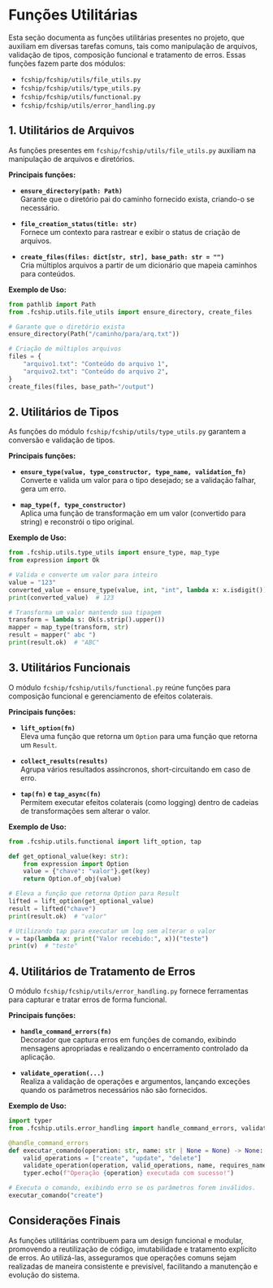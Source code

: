# Funções Utilitárias

Esta seção documenta as funções utilitárias presentes no projeto, que auxiliam em diversas tarefas comuns, tais como manipulação de arquivos, validação de tipos, composição funcional e tratamento de erros. Essas funções fazem parte dos módulos:
- `fcship/fcship/utils/file_utils.py`
- `fcship/fcship/utils/type_utils.py`
- `fcship/fcship/utils/functional.py`
- `fcship/fcship/utils/error_handling.py`

## 1. Utilitários de Arquivos

As funções presentes em `fcship/fcship/utils/file_utils.py` auxiliam na manipulação de arquivos e diretórios.

**Principais funções:**
- **`ensure_directory(path: Path)`**  
  Garante que o diretório pai do caminho fornecido exista, criando-o se necessário.

- **`file_creation_status(title: str)`**  
  Fornece um contexto para rastrear e exibir o status de criação de arquivos.

- **`create_files(files: dict[str, str], base_path: str = "")`**  
  Cria múltiplos arquivos a partir de um dicionário que mapeia caminhos para conteúdos.

**Exemplo de Uso:**

```python
from pathlib import Path
from .fcship.utils.file_utils import ensure_directory, create_files

# Garante que o diretório exista
ensure_directory(Path("/caminho/para/arq.txt"))

# Criação de múltiplos arquivos
files = {
    "arquivo1.txt": "Conteúdo do arquivo 1",
    "arquivo2.txt": "Conteúdo do arquivo 2",
}
create_files(files, base_path="/output")
```

## 2. Utilitários de Tipos

As funções do módulo `fcship/fcship/utils/type_utils.py` garantem a conversão e validação de tipos.

**Principais funções:**
- **`ensure_type(value, type_constructor, type_name, validation_fn)`**  
  Converte e valida um valor para o tipo desejado; se a validação falhar, gera um erro.

- **`map_type(f, type_constructor)`**  
  Aplica uma função de transformação em um valor (convertido para string) e reconstrói o tipo original.

**Exemplo de Uso:**

```python
from .fcship.utils.type_utils import ensure_type, map_type
from expression import Ok

# Valida e converte um valor para inteiro
value = "123"
converted_value = ensure_type(value, int, "int", lambda x: x.isdigit())
print(converted_value)  # 123

# Transforma um valor mantendo sua tipagem
transform = lambda s: Ok(s.strip().upper())
mapper = map_type(transform, str)
result = mapper(" abc ")
print(result.ok)  # "ABC"
```

## 3. Utilitários Funcionais

O módulo `fcship/fcship/utils/functional.py` reúne funções para composição funcional e gerenciamento de efeitos colaterais.

**Principais funções:**
- **`lift_option(fn)`**  
  Eleva uma função que retorna um `Option` para uma função que retorna um `Result`.

- **`collect_results(results)`**  
  Agrupa vários resultados assíncronos, short-circuitando em caso de erro.

- **`tap(fn)` e `tap_async(fn)`**  
  Permitem executar efeitos colaterais (como logging) dentro de cadeias de transformações sem alterar o valor.

**Exemplo de Uso:**

```python
from .fcship.utils.functional import lift_option, tap

def get_optional_value(key: str):
    from expression import Option
    value = {"chave": "valor"}.get(key)
    return Option.of_obj(value)

# Eleva a função que retorna Option para Result
lifted = lift_option(get_optional_value)
result = lifted("chave")
print(result.ok)  # "valor"

# Utilizando tap para executar um log sem alterar o valor
v = tap(lambda x: print("Valor recebido:", x))("teste")
print(v)  # "teste"
```

## 4. Utilitários de Tratamento de Erros

O módulo `fcship/fcship/utils/error_handling.py` fornece ferramentas para capturar e tratar erros de forma funcional.

**Principais funções:**
- **`handle_command_errors(fn)`**  
  Decorador que captura erros em funções de comando, exibindo mensagens apropriadas e realizando o encerramento controlado da aplicação.

- **`validate_operation(...)`**  
  Realiza a validação de operações e argumentos, lançando exceções quando os parâmetros necessários não são fornecidos.

**Exemplo de Uso:**

```python
import typer
from .fcship.utils.error_handling import handle_command_errors, validate_operation

@handle_command_errors
def executar_comando(operation: str, name: str | None = None) -> None:
    valid_operations = ["create", "update", "delete"]
    validate_operation(operation, valid_operations, name, requires_name=["update", "delete"])
    typer.echo(f"Operação {operation} executada com sucesso!")

# Executa o comando, exibindo erro se os parâmetros forem inválidos.
executar_comando("create")
```

## Considerações Finais

As funções utilitárias contribuem para um design funcional e modular, promovendo a reutilização de código, imutabilidade e tratamento explícito de erros. Ao utilizá-las, asseguramos que operações comuns sejam realizadas de maneira consistente e previsível, facilitando a manutenção e evolução do sistema.
